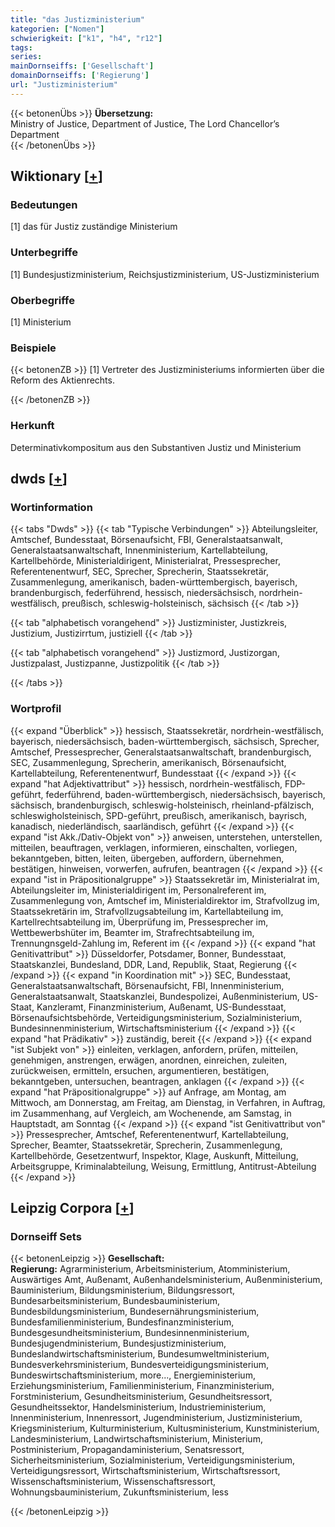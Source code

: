 ```yaml
---
title: "das Justizministerium"
kategorien: ["Nomen"]
schwierigkeit: ["k1", "h4", "r12"]
tags:
series:
mainDornseiffs: ['Gesellschaft']
domainDornseiffs: ['Regierung']
url: "Justizministerium"
---
```


{{< betonenÜbs >}}
**Übersetzung:**  
Ministry of Justice, Department of Justice, The Lord Chancellor’s Department  
{{< /betonenÜbs >}}

## Wiktionary [[+](https://de.wiktionary.org/wiki/Justizministerium)]

### Bedeutungen
[1] das für Justiz zuständige Ministerium  

### Unterbegriffe
[1] Bundesjustizministerium, Reichsjustizministerium, US-Justizministerium  

### Oberbegriffe
[1] Ministerium  

### Beispiele
{{< betonenZB >}}
[1] Vertreter des Justizministeriums informierten über die Reform des Aktienrechts.  

{{< /betonenZB >}}
### Herkunft
Determinativkompositum aus den Substantiven Justiz und Ministerium  



## dwds [[+](https://www.dwds.de/wb/Justizministerium)]

### Wortinformation
{{< tabs "Dwds" >}}
{{< tab "Typische Verbindungen" >}}
Abteilungsleiter, Amtschef, Bundesstaat, Börsenaufsicht, FBI, Generalstaatsanwalt, Generalstaatsanwaltschaft, Innenministerium, Kartellabteilung, Kartellbehörde, Ministerialdirigent, Ministerialrat, Pressesprecher, Referentenentwurf, SEC, Sprecher, Sprecherin, Staatssekretär, Zusammenlegung, amerikanisch, baden-württembergisch, bayerisch, brandenburgisch, federführend, hessisch, niedersächsisch, nordrhein-westfälisch, preußisch, schleswig-holsteinisch, sächsisch
{{< /tab >}}

{{< tab "alphabetisch vorangehend" >}}
Justizminister, Justizkreis, Justizium, Justizirrtum, justiziell
{{< /tab >}}

{{< tab "alphabetisch vorangehend" >}}
Justizmord, Justizorgan, Justizpalast, Justizpanne, Justizpolitik
{{< /tab >}}

{{< /tabs >}}

### Wortprofil
{{< expand "Überblick" >}} hessisch, Staatssekretär, nordrhein-westfälisch, bayerisch, niedersächsisch, baden-württembergisch, sächsisch, Sprecher, Amtschef, Pressesprecher, Generalstaatsanwaltschaft, brandenburgisch, SEC, Zusammenlegung, Sprecherin, amerikanisch, Börsenaufsicht, Kartellabteilung, Referentenentwurf, Bundesstaat {{< /expand >}}
{{< expand "hat Adjektivattribut" >}} hessisch, nordrhein-westfälisch, FDP-geführt, federführend, baden-württembergisch, niedersächsisch, bayerisch, sächsisch, brandenburgisch, schleswig-holsteinisch, rheinland-pfälzisch, schleswigholsteinisch, SPD-geführt, preußisch, amerikanisch, bayrisch, kanadisch, niederländisch, saarländisch, geführt {{< /expand >}}
{{< expand "ist Akk./Dativ-Objekt von" >}} anweisen, unterstehen, unterstellen, mitteilen, beauftragen, verklagen, informieren, einschalten, vorliegen, bekanntgeben, bitten, leiten, übergeben, auffordern, übernehmen, bestätigen, hinweisen, vorwerfen, aufrufen, beantragen {{< /expand >}}
{{< expand "ist in Präpositionalgruppe" >}} Staatssekretär im, Ministerialrat im, Abteilungsleiter im, Ministerialdirigent im, Personalreferent im, Zusammenlegung von, Amtschef im, Ministerialdirektor im, Strafvollzug im, Staatssekretärin im, Strafvollzugsabteilung im, Kartellabteilung im, Kartellrechtsabteilung im, Überprüfung im, Pressesprecher im, Wettbewerbshüter im, Beamter im, Strafrechtsabteilung im, Trennungnsgeld-Zahlung im, Referent im {{< /expand >}}
{{< expand "hat Genitivattribut" >}} Düsseldorfer, Potsdamer, Bonner, Bundesstaat, Staatskanzlei, Bundesland, DDR, Land, Republik, Staat, Regierung {{< /expand >}}
{{< expand "in Koordination mit" >}} SEC, Bundesstaat, Generalstaatsanwaltschaft, Börsenaufsicht, FBI, Innenministerium, Generalstaatsanwalt, Staatskanzlei, Bundespolizei, Außenministerium, US-Staat, Kanzleramt, Finanzministerium, Außenamt, US-Bundesstaat, Börsenaufsichtsbehörde, Verteidigungsministerium, Sozialministerium, Bundesinnenministerium, Wirtschaftsministerium {{< /expand >}}
{{< expand "hat Prädikativ" >}} zuständig, bereit {{< /expand >}}
{{< expand "ist Subjekt von" >}} einleiten, verklagen, anfordern, prüfen, mitteilen, genehmigen, anstrengen, erwägen, anordnen, einreichen, zuleiten, zurückweisen, ermitteln, ersuchen, argumentieren, bestätigen, bekanntgeben, untersuchen, beantragen, anklagen {{< /expand >}}
{{< expand "hat Präpositionalgruppe" >}} auf Anfrage, am Montag, am Mittwoch, am Donnerstag, am Freitag, am Dienstag, in Verfahren, in Auftrag, im Zusammenhang, auf Vergleich, am Wochenende, am Samstag, in Hauptstadt, am Sonntag {{< /expand >}}
{{< expand "ist Genitivattribut von" >}} Pressesprecher, Amtschef, Referentenentwurf, Kartellabteilung, Sprecher, Beamter, Staatssekretär, Sprecherin, Zusammenlegung, Kartellbehörde, Gesetzentwurf, Inspektor, Klage, Auskunft, Mitteilung, Arbeitsgruppe, Kriminalabteilung, Weisung, Ermittlung, Antitrust-Abteilung {{< /expand >}}

## Leipzig Corpora [[+](https://corpora.uni-leipzig.de/en/res?word=Justizministerium&corpusId=deu_newscrawl-public_2018)]

### Dornseiff Sets
{{< betonenLeipzig >}}
**Gesellschaft:**  
**Regierung:** Agrarministerium, Arbeitsministerium, Atomministerium, Auswärtiges Amt, Außenamt, Außenhandelsministerium, Außenministerium, Bauministerium, Bildungsministerium, Bildungsressort, Bundesarbeitsministerium, Bundesbauministerium, Bundesbildungsministerium, Bundesernährungsministerium, Bundesfamilienministerium, Bundesfinanzministerium, Bundesgesundheitsministerium, Bundesinnenministerium, Bundesjugendministerium, Bundesjustizministerium, Bundeslandwirtschaftsministerium, Bundesumweltministerium, Bundesverkehrsministerium, Bundesverteidigungsministerium, Bundeswirtschaftsministerium, more..., Energieministerium, Erziehungsministerium, Familienministerium, Finanzministerium, Forstministerium, Gesundheitsministerium, Gesundheitsressort, Gesundheitssektor, Handelsministerium, Industrieministerium, Innenministerium, Innenressort, Jugendministerium, Justizministerium, Kriegsministerium, Kulturministerium, Kultusministerium, Kunstministerium, Landesministerium, Landwirtschaftsministerium, Ministerium, Postministerium, Propagandaministerium, Senatsressort, Sicherheitsministerium, Sozialministerium, Verteidigungsministerium, Verteidigungsressort, Wirtschaftsministerium, Wirtschaftsressort, Wissenschaftsministerium, Wissenschaftsressort, Wohnungsbauministerium, Zukunftsministerium, less  

{{< /betonenLeipzig >}}
